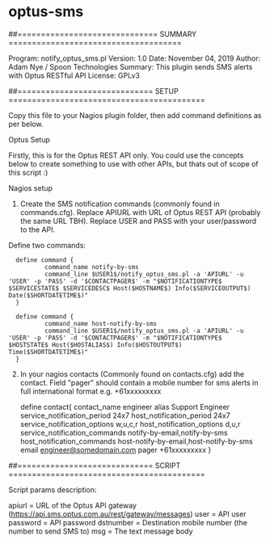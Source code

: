 # optus-sms
##============================== SUMMARY =====================================

Program: notify_optus_sms.pl
Version: 1.0
Date: November 04, 2019
Author: Adam Nye / Spoon Technologies
Summary: This plugin sends SMS alerts with Optus RESTful API
License: GPLv3

##============================= SETUP ==========================================

Copy this file to your Nagios plugin folder, then add command definitions as per below.

Optus Setup

Firstly, this is for the Optus REST API only. You could use the concepts below to
create something to use with other APIs, but thats out of scope of this script :)

Nagios setup

1. Create the SMS notification commands (commonly found in commands.cfg).
   Replace APIURL with URL of Optus REST API (probably the same URL TBH).
   Replace USER and PASS with your user/password to the API.

Define two commands:

      define command {
              command_name notify-by-sms
              command_line $USER1$/notify_optus_sms.pl -a 'APIURL' -u 'USER' -p 'PASS' -d '$CONTACTPAGER$' -m "$NOTIFICATIONTYPE$ $SERVICESTATE$ $SERVICEDESC$ Host($HOSTNAME$) Info($SERVICEOUTPUT$) Date($SHORTDATETIME$)"
      }

      define command {
              command_name host-notify-by-sms
              command_line $USER1$/notify_optus_sms.pl -a 'APIURL' -u 'USER' -p 'PASS' -d '$CONTACTPAGER$' -m "$NOTIFICATIONTYPE$ $HOSTSTATE$ Host($HOSTALIAS$) Info($HOSTOUTPUT$) Time($SHORTDATETIME$)"
      }


2. In your nagios contacts (Commonly found on contacts.cfg) add
    the contact. Field "pager" should contain a mobile number for sms alerts in
      full international format e.g. +61xxxxxxxxx


      define contact{
              contact_name                    engineer
              alias                           Support Engineer
              service_notification_period     24x7
              host_notification_period        24x7
              service_notification_options    w,u,c,r
              host_notification_options       d,u,r
              service_notification_commands   notify-by-email,notify-by-sms
              host_notification_commands      host-notify-by-email,host-notify-by-sms
              email                           engineer@somedomain.com
              pager                           +61xxxxxxxxx
      }


##============================= SCRIPT ==========================================

Script params description:

apiurl = URL of the Optus API gateway (https://api.sms.optus.com.au/rest/gateway/messages)
user = API user
password = API password
dstnumber = Destination mobile number (the number to send SMS to)
msg = The text message body
